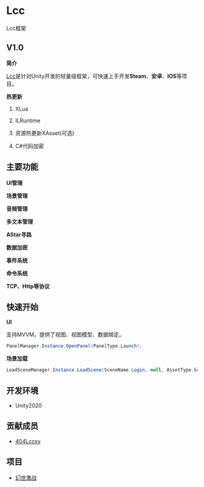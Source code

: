 # Lcc
Lcc框架

## V1.0

**简介**

[Lcc](https://github.com/404Lcc/Lcc)是针对Unity开发的轻量级框架，可快速上手开发**Steam**、**安卓**、**IOS**等项目。

**热更新**

1. XLua

2. ILRuntime

3. 资源热更新XAsset(可选)

4. C#代码加密

## 主要功能

**UI管理**

**场景管理**

**音频管理**

**多文本管理**

**AStar寻路**

**数据加密**

**事件系统**

**命令系统**

**TCP、Http等协议**

## 快速开始

**UI**

支持MVVM，提供了视图、视图模型、数据绑定。

``` csharp
PanelManager.Instance.OpenPanel(PanelType.Launch);
```

**场景加载**

``` csharp
LoadSceneManager.Instance.LoadScene(SceneName.Login, null, AssetType.Scene);
```

## 开发环境

- Unity2020

## 贡献成员

- [404Lccxy](https://github.com/404Lccxy)

## 项目

- [幻世激战](https://www.taptap.com/app/20877)
